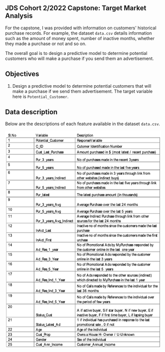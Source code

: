 ## JDS Cohort 2/2022 Capstone: Target Market Analysis

For the capstone, I was provided with information on customers' historical purchase records. For example, the dataset `data.csv` details information such
as the amount of money spent, number of inactive months, whether they made a purchase or not and so on.

The overall goal is to design a predictive model to determine potential customers who will make a purchase if you send them an advertisement.

## Objectives

1. Design a predictive model to determine potential customers that will make a purchase if we send them advertisement. The target variable here is `Potential_Customer`. 

## Data description

Below are the descriptions of each feature available in the dataset `data.csv`.

<img src="images/MicrosoftTeams-image.png" style="height: 700px">



